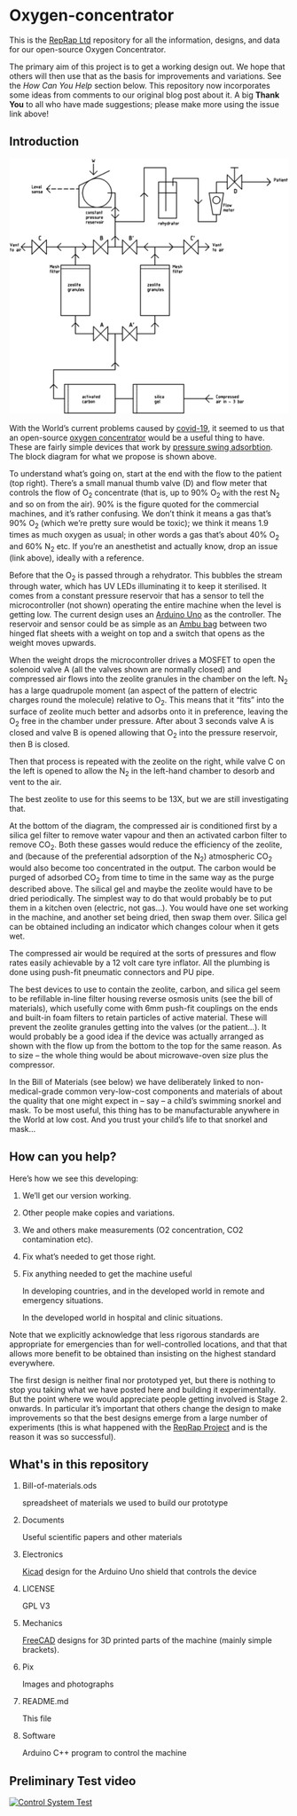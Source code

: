 # Oxygen-concentrator

This is the [RepRap Ltd](https://reprapltd.com) repository for all the information, designs, and data for our open-source Oxygen Concentrator.

The primary aim of this project is to get a working design out.  We hope that others will then use that as the basis for improvements and variations.  See the *How Can You Help* section below.  This repository now incorporates some ideas from comments to our original blog post about it.  A big **Thank You** to all who have made suggestions; please make more using the issue link above!

## Introduction

![Oxygen concentrator block diagram](Pix/o2-concentrator.png)

With the World’s current problems caused by [covid-19](https://en.wikipedia.org/wiki/Coronavirus_disease_2019), it seemed to us that an open-source [oxygen concentrator](https://en.wikipedia.org/wiki/Oxygen_concentrator) would be a useful thing to have.  These are fairly simple devices that work by [pressure swing adsorbtion](https://en.wikipedia.org/wiki/Pressure_swing_adsorption#Rapid_PSA).  The block diagram for what we propose is shown above.

To understand what’s going on, start at the end with the flow to the patient (top right).  There’s a small manual thumb valve (D) and flow meter that controls the flow of O<sub>2</sub> concentrate (that is, up to 90% O<sub>2</sub> with the rest N<sub>2</sub> and so on from the air).  90% is the figure quoted for the commercial machines, and it’s rather confusing.  We don’t think it means a gas that’s 90% O<sub>2</sub> (which we’re pretty sure would be toxic); we think it means 1.9 times as much oxygen as usual; in other words a gas that’s about 40% O<sub>2</sub> and 60% N<sub>2</sub> etc.  If you’re an anesthetist and actually know, drop an issue (link above), ideally with a reference.

Before that the O<sub>2</sub> is passed through a rehydrator.  This bubbles the stream through water, which has UV LEDs illuminating it to keep it sterilised.  It comes from a constant pressure reservoir that has a sensor to tell the microcontroller (not shown) operating the entire machine when the level is getting low.  The current design uses an [Arduino Uno](https://store.arduino.cc/arduino-uno-rev3) as the controller.  The reservoir and sensor could be as simple as an [Ambu bag](https://en.wikipedia.org/wiki/Bag_valve_mask) between two hinged flat sheets with a weight on top and a switch that opens as the weight moves upwards.

When the weight drops the microcontroller drives a MOSFET to open the solenoid valve A (all the valves shown are normally closed) and compressed air flows into the zeolite granules in the chamber on the left.  N<sub>2</sub> has a large quadrupole moment (an aspect of the pattern of electric charges round the molecule) relative to O<sub>2</sub>. This means that it “fits” into the surface of zeolite much better and adsorbs onto it in preference, leaving the O<sub>2</sub> free in the chamber under pressure.  After about 3 seconds valve A is closed and valve B is opened allowing that O<sub>2</sub> into the pressure reservoir, then B is closed.

Then that process is repeated with the zeolite on the right, while valve C on the left is opened to allow the N<sub>2</sub> in the left-hand chamber to desorb and vent to the air.

The best zeolite to use for this seems to be 13X, but we are still investigating that.

At the bottom of the diagram, the compressed air is conditioned first by a silica gel filter to remove water vapour and then an activated carbon filter to remove CO<sub>2</sub>.  Both these gasses would reduce the efficiency of the zeolite, and (because of the preferential adsorption of the N<sub>2</sub>) atmospheric CO<sub>2</sub> would also become too concentrated in the output.  The carbon would be purged of adsorbed CO<sub>2</sub> from time to time in the same way as the purge described above.  The silical gel and maybe the zeolite would have to be dried periodically.  The simplest way to do that would probably be to put them in a kitchen oven (electric, not gas…).  You would have one set working in the machine, and another set being dried, then swap them over.  Silica gel can be obtained including an indicator which changes colour when it gets wet.

The compressed air would be required at the sorts of pressures and flow rates easily achievable by a 12 volt care tyre inflator.  All the plumbing is done using push-fit pneumatic connectors and PU pipe.

The best devices to use to contain the zeolite, carbon, and silica gel seem to be refillable in-line filter housing reverse osmosis units (see the bill of materials), which usefully come with 6mm push-fit couplings on the ends and built-in foam filters to retain particles of active material.  These will prevent the zeolite granules getting into the valves (or the patient…).  It would probably be a good idea if the device was actually arranged as shown with the flow up from the bottom to the top for the same reason.  As to size – the whole thing would be about microwave-oven size plus the compressor.

In the Bill of Materials (see below) we have deliberately linked to non-medical-grade common very-low-cost components and materials of about the quality that one might expect in – say – a child’s swimming snorkel and mask.  To be most useful, this thing has to be manufacturable anywhere in the World at low cost.  And you trust your child’s life to that snorkel and mask…


## How can you help?

Here’s how we see this developing:

1. We’ll get our version working.
2. Other people make copies and variations.
3. We and others make measurements (O2 concentration, CO2 contamination etc).
4. Fix what’s needed to get those right.
5. Fix anything needed to get the machine useful

   In developing countries, and in the developed world in remote and emergency situations.

   In the developed world in hospital and clinic situations.

Note that we explicitly acknowledge that less rigorous standards are appropriate for emergencies than for well-controlled locations, and that that allows more benefit to be obtained than insisting on the highest standard everywhere.

The first design is neither final nor prototyped yet, but there is nothing to stop you taking what we have posted here and building it experimentally.  But the point where we would appreciate people getting involved is Stage 2. onwards.  In particular it’s important that others change the design to make improvements so that the best designs emerge from a large number of experiments (this is what happened with the [RepRap Project](https://reprap.org) and is the reason it was so successful).

## What's in this repository

1. Bill-of-materials.ods

   spreadsheet of materials we used to build our prototype

2. Documents

   Useful scientific papers and other materials

3. Electronics

   [Kicad](https://www.kicad-pcb.org/) design for the Arduino Uno shield that controls the device

4. LICENSE

   GPL V3

5. Mechanics

   [FreeCAD](https://www.freecadweb.org/) designs for 3D printed parts of the machine (mainly simple brackets).

6. Pix

   Images and photographs

7. README.md

   This file

8. Software

   Arduino C++ program to control the machine 

## Preliminary Test video

[![Control System Test](http://img.youtube.com/vi/y4nPhJDR1PU/0.jpg)](https://www.youtube.com/watch?v=y4nPhJDR1PU "Control System Test")




